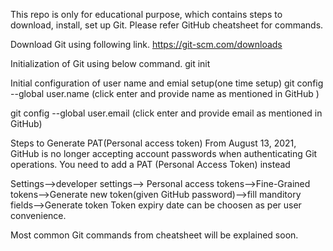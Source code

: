 This repo is only for educational purpose, which contains steps to download, install, set up Git. Please refer GitHub cheatsheet for commands. 

Download Git using following link.
https://git-scm.com/downloads

Initialization of Git using below command.
git init

Initial configuration of user name and emial setup(one time setup)
git config --global user.name   (click enter and provide name as mentioned in GitHub )

git config --global user.email  (click enter and provide email as mentioned in GitHub)

Steps to Generate PAT(Personal access token)
From August 13, 2021, GitHub is no longer accepting account passwords when authenticating Git operations. You need to add a PAT (Personal Access Token) instead

Settings-->developer settings--> Personal access tokens-->Fine-Grained tokens-->Generate new token(given GitHub password)-->fill manditory fields-->Generate token
Token expiry date can be choosen as per user convenience. 

Most common Git commands from cheatsheet will be explained soon.
